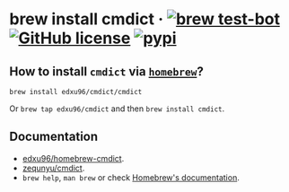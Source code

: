 # brew install cmdict &middot; [![brew test-bot](https://github.com/edxu96/homebrew-cmdict/actions/workflows/tests.yml/badge.svg?branch=main)](https://github.com/edxu96/homebrew-cmdict/actions/workflows/tests.yml) [![GitHub license](https://img.shields.io/badge/license-MIT-blue.svg)](https://github.com/edxu96/homebrew-cmdict/blob/main/LICENSE) [![pypi](https://badge.fury.io/py/cmdict.svg)](https://pypi.org/project/cmdict/)

## How to install `cmdict` via [`homebrew`](https://brew.sh/)?

`brew install edxu96/cmdict/cmdict`

Or `brew tap edxu96/cmdict` and then `brew install cmdict`.

## Documentation

- [edxu96/homebrew-cmdict](https://github.com/edxu96/homebrew-cmdict).
- [zequnyu/cmdict](http://github.com/zequnyu/cmdict).
- `brew help`, `man brew` or check [Homebrew's documentation](https://docs.brew.sh).
